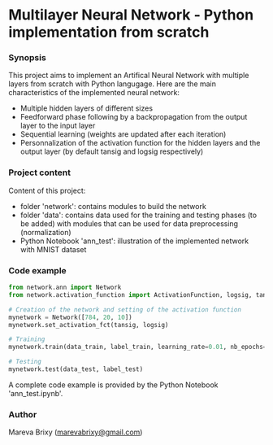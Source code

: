 # Multilayer Neural Network - Python implementation from scratch

### Synopsis ###
This project aims to implement an Artifical Neural Network with multiple layers from scratch with Python langugage.
Here are the main characteristics of the implemented neural network: 

* Multiple hidden layers of different sizes 
* Feedforward phase following by a backpropagation from the output layer to the input layer
* Sequential learning (weights are updated after each iteration)
* Personnalization of the activation function for the hidden layers and the output layer (by default tansig and logsig respectively)

### Project content ###

Content of this project: 

* folder 'network': contains modules to build the network
* folder 'data': contains data used for the training and testing phases (to be added) with modules that can be used for data preprocessing (normalization)
* Python Notebook 'ann_test': illustration of the implemented network with MNIST dataset

### Code example ###

```python
from network.ann import Network
from network.activation_function import ActivationFunction, logsig, tansig

# Creation of the network and setting of the activation function
mynetwork = Network([784, 20, 10])
mynetwork.set_activation_fct(tansig, logsig)

# Training
mynetwork.train(data_train, label_train, learning_rate=0.01, nb_epochs=100)

# Testing
mynetwork.test(data_test, label_test)
```

A complete code example is provided by the Python Notebook 'ann_test.ipynb'.

### Author ###

Mareva Brixy (marevabrixy@gmail.com)

